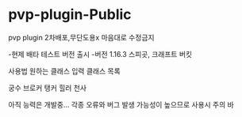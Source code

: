 # pvp-plugin-Public
pvp plugin
2차배포,무단도용x
마음대로 수정금지

-현제 배타 테스트 버전 출시
-버전 1.16.3 스피곳, 크래프트 버킷

사용법
원하는 클래스 입력
클래스 목록

궁수
브로커
탱커
힐러
천사

아직 능력은 개발중... 
각종 오류와 버그 발생 가능성이 높으므로 사용시 주의 바
